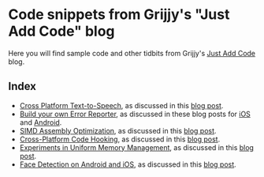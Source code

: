 # Code snippets from Grijjy's "Just Add Code" blog

Here you will find sample code and other tidbits from Grijjy's [Just Add Code](https://blog.grijjy.com) blog.

## Index

* [Cross Platform Text-to-Speech](TextToSpeech), as discussed in this [blog post](https://blog.grijjy.com/2017/01/09/cross-platform-text-to-speech/).
* [Build your own Error Reporter](ErrorReporting), as discussed in these blog posts for [iOS](https://blog.grijjy.com/2017/02/09/build-your-own-error-reporter-part-1-ios/) and [Android](https://blog.grijjy.com/2017/02/21/build-your-own-error-reporter-part-2-android/).
* [SIMD Assembly Optimization](SIMDDemo), as discussed in this [blog post](https://blog.grijjy.com/2017/07/10/simd-assembly-optimization/).
* [Cross-Platform Code Hooking](CrossPlatformHooking), as discussed in this [blog post](https://blog.grijjy.com/2017/07/26/cross-platform-code-hooking/).
* [Experiments in Uniform Memory Management](UniformMemoryManagement), as discussed in this [blog post](https://blog.grijjy.com/2017/08/09/experiments-in-uniform-memory-management/).
* [Face Detection on Android and iOS](FaceDetection), as discussed in this [blog post](https://blog.grijjy.com/2017/09/11/face-detection-on-android-and-ios/).